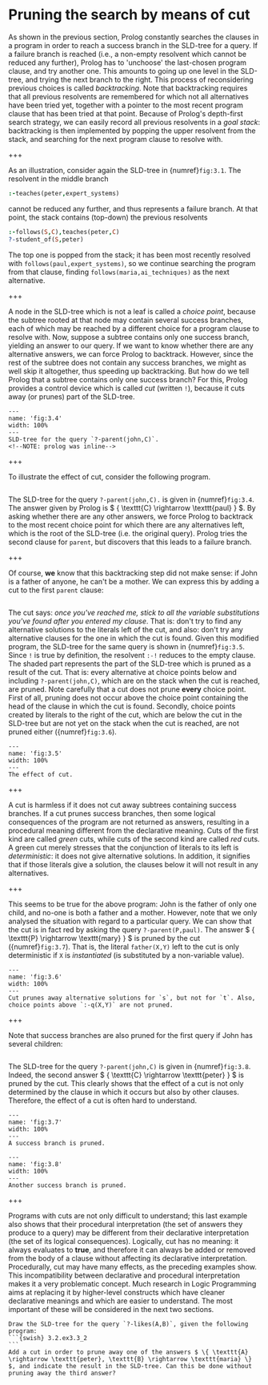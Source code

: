 <!--H3: Section 3.2-->
# Pruning the search by means of cut #

As shown in the previous section, Prolog constantly searches the clauses in a program in order to reach a success branch in the SLD-tree for a query. If a failure branch is reached (i.e., a non-empty resolvent which cannot be reduced any further), Prolog has to 'unchoose' the last-chosen program clause, and try another one. This amounts to going up one level in the SLD-tree, and trying the next branch to the right. This process of reconsidering previous choices is called *backtracking*. Note that backtracking requires that all previous resolvents are remembered for which not all alternatives have been tried yet, together with a pointer to the most recent program clause that has been tried at that point. Because of Prolog's depth-first search strategy, we can easily record all previous resolvents in a *goal stack*: backtracking is then implemented by popping the upper resolvent from the stack, and searching for the next program clause to resolve with.

+++

As an illustration, consider again the SLD-tree in {numref}`fig:3.1`. The resolvent in the middle branch
```Prolog
:-teaches(peter,expert_systems)
```
cannot be reduced any further, and thus represents a failure branch. At that point, the stack contains (top-down) the previous resolvents
```Prolog
:-follows(S,C),teaches(peter,C)
?-student_of(S,peter)
```
The top one is popped from the stack; it has been most recently resolved with `follows(paul,expert_systems)`, so we continue searching the program from that clause, finding `follows(maria,ai_techniques)` as the next alternative.

+++

A node in the SLD-tree which is not a leaf is called a *choice point*, because the subtree rooted at that node may contain several success branches, each of which may be reached by a different choice for a program clause to resolve with. Now, suppose a subtree contains only one success branch, yielding an answer to our query. If we want to know whether there are any alternative answers, we can force Prolog to backtrack. However, since the rest of the subtree does not contain any success branches, we might as well skip it altogether, thus speeding up backtracking. But how do we tell Prolog that a subtree contains only one success branch? For this, Prolog provides a control device which is called *cut* (written `!`), because it cuts away (or prunes) part of the SLD-tree.

````{figure} /src/fig/part_i/image028.svg
---
name: 'fig:3.4'
width: 100%
---
SLD-tree for the query `?-parent(john,C)`.
<!--NOTE: prolog was inline-->
````

+++

To illustrate the effect of cut, consider the following program.
```{swish} 3.2.2
```
The SLD-tree for the query `?-parent(john,C).` is given in {numref}`fig:3.4`. The answer given by Prolog is $ \{ \texttt{C} \rightarrow \texttt{paul} \} $. By asking whether there are any other answers, we force Prolog to backtrack to the most recent choice point for which there are any alternatives left, which is the root of the SLD-tree (i.e. the original query). Prolog tries the second clause for `parent`, but discovers that this leads to a failure branch.

+++

Of course, **we** know that this backtracking step did not make sense: if John is a father of anyone, he can't be a mother. We can express this by adding a cut to the first `parent` clause:
```{swish} 3.2.3
```
The cut says: *once you've reached me, stick to all the variable substitutions you've found after you entered my clause*. That is: don't try to find any alternative solutions to the literals left of the cut, and also: don't try any alternative clauses for the one in which the cut is found. Given this modified program, the SLD-tree for the same query is shown in {numref}`fig:3.5`. Since `!` is true by definition, the resolvent `:-!` reduces to the empty clause. The shaded part represents the part of the SLD-tree which is pruned as a result of the cut. That is: every alternative at choice points below and including `?-parent(john,C)`, which are on the stack when the cut is reached, are pruned. Note carefully that a cut does not prune **every** choice point. First of all, pruning does not occur above the choice point containing the head of the clause in which the cut is found. Secondly, choice points created by literals to the right of the cut, which are below the cut in the SLD-tree but are not yet on the stack when the cut is reached, are not pruned either ({numref}`fig:3.6`).

```{figure} /src/fig/part_i/image030.svg
---
name: 'fig:3.5'
width: 100%
---
The effect of cut.
```

+++

A cut is harmless if it does not cut away subtrees containing success branches. If a cut prunes success branches, then some logical consequences of the program are not returned as answers, resulting in a procedural meaning different from the declarative meaning. Cuts of the first kind are called *green* cuts, while cuts of the second kind are called *red* cuts. A green cut merely stresses that the conjunction of literals to its left is *deterministic*: it does not give alternative solutions. In addition, it signifies that if those literals give a solution, the clauses below it will not result in any alternatives.

+++

This seems to be true for the above program: John is the father of only one child, and no-one is both a father and a mother. However, note that we only analysed the situation with regard to a particular query. We can show that the cut is in fact red by asking the query `?-parent(P,paul)`. The answer $ \{ \texttt{P} \rightarrow \texttt{mary} \} $ is pruned by the cut ({numref}`fig:3.7`). That is, the literal `father(X,Y)` left to the cut is only deterministic if `X` is *instantiated* (is substituted by a non-variable value).

```{figure} /src/fig/part_i/image032.svg
---
name: 'fig:3.6'
width: 100%
---
Cut prunes away alternative solutions for `s`, but not for `t`. Also, choice points above `:‑q(X,Y)` are not pruned.
```

+++

Note that success branches are also pruned for the first query if John has several children:
```{swish} 3.2.4
```
The SLD-tree for the query `?-parent(john,C)` is given in {numref}`fig:3.8`. Indeed, the second answer $ \{ \texttt{C} \rightarrow \texttt{peter} \} $ is pruned by the cut. This clearly shows that the effect of a cut is not only determined by the clause in which it occurs but also by other clauses. Therefore, the effect of a cut is often hard to understand.

```{figure} /src/fig/part_i/image034.svg
---
name: 'fig:3.7'
width: 100%
---
A success branch is pruned.
```

```{figure} /src/fig/part_i/image036.svg
---
name: 'fig:3.8'
width: 100%
---
Another success branch is pruned.
```

+++

Programs with cuts are not only difficult to understand; this last example also shows that their procedural interpretation (the set of answers they produce to a query) may be different from their declarative interpretation (the set of its logical consequences). Logically, cut has no meaning: it always evaluates to **true**, and therefore it can always be added or removed from the body of a clause without affecting its declarative interpretation. Procedurally, cut may have many effects, as the preceding examples show. This incompatibility between declarative and procedural interpretation makes it a very problematic concept. Much research in Logic Programming aims at replacing it by higher-level constructs which have cleaner declarative meanings and which are easier to understand. The most important of these will be considered in the next two sections.

````{exercise} 3.3
Draw the SLD-tree for the query `?-likes(A,B)`, given the following program:
```{swish} 3.2.ex3.3_2
```
Add a cut in order to prune away one of the answers $ \{ \texttt{A} \rightarrow \texttt{peter}, \texttt{B} \rightarrow \texttt{maria} \} $, and indicate the result in the SLD-tree. Can this be done without pruning away the third answer?
````
